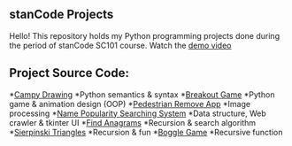 ## stanCode Projects
Hello!
This repository holds my Python programming projects done during the period of stanCode SC101 course.
Watch the [demo video](https://drive.google.com/drive/folders/1Gi3bn9qPW_gR0ISyGzVPLd5Bztdvd7rF?fbclid=IwAR36BW3v_bHn-Idsh-0_ROSWLwrXOzoervZId25OOzH2LX4b6FCGDfULdDg)

## Project Source Code:
*[Campy Drawing](https://github.com/PTLin84/stanCode_projects/tree/main/stanCode_projects/01_Campy_Drawing)
  *Python semantics & syntax
*[Breakout Game](https://github.com/PTLin84/stanCode_projects/tree/main/stanCode_projects/02_breakout_game)
  *Python game & animation design (OOP)
*[Pedestrian Remove App](https://github.com/PTLin84/stanCode_projects/tree/main/stanCode_projects/03_stanCodoshop)
  *Image processing
*[Name Popularity Searching System](https://github.com/PTLin84/stanCode_projects/tree/main/stanCode_projects/04_babygraphics)
  *Data structure, Web crawler & tkinter UI
*[Find Anagrams](https://github.com/PTLin84/stanCode_projects/tree/main/stanCode_projects/05_find_anagrams)
  *Recursion & search algorithm
*[Sierpinski Triangles](https://github.com/PTLin84/stanCode_projects/tree/main/stanCode_projects/06_Sierpinski_triangles)
  *Recursion & fun
*[Boggle Game](https://github.com/PTLin84/stanCode_projects/tree/main/stanCode_projects/07_boggle_game)
  *Recursive function
